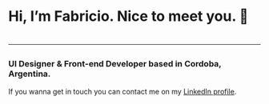 <h1><b>Hi, I’m Fabricio. Nice to meet you. 👋</b><h1>
  <hr>
<h3>UI Designer & Front-end Developer based in Cordoba, Argentina.</h3>

If you wanna get in touch you can contact me on my <a href="https://www.linkedin.com/in/fabriborgobello/">LinkedIn profile</a>.
